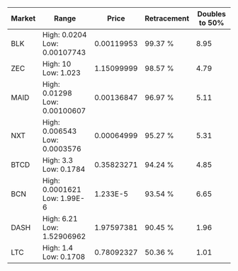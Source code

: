 | Market | Range | Price| Retracement | Doubles to 50% |
| --- | --- | --- | --- | --- |
| BLK | High: 0.0204<br />Low: 0.00107743 | 0.00119953 | 99.37 % | 8.95 |
| ZEC | High: 10<br />Low: 1.023 | 1.15099999 | 98.57 % | 4.79 |
| MAID | High: 0.01298<br />Low: 0.00100607 | 0.00136847 | 96.97 % | 5.11 |
| NXT | High: 0.006543<br />Low: 0.0003576 | 0.00064999 | 95.27 % | 5.31 |
| BTCD | High: 3.3<br />Low: 0.1784 | 0.35823271 | 94.24 % | 4.85 |
| BCN | High: 0.0001621<br />Low: 1.99E-6 | 1.233E-5 | 93.54 % | 6.65 |
| DASH | High: 6.21<br />Low: 1.52906962 | 1.97597381 | 90.45 % | 1.96 |
| LTC | High: 1.4<br />Low: 0.1708 | 0.78092327 | 50.36 % | 1.01 |
